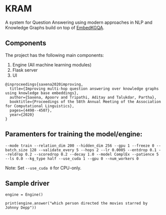 # KRAM
A system for Question Answering using modern approaches in NLP and Knowledge Graphs build on top of [EmbedKGQA](https://github.com/malllabiisc/EmbedKGQA).

## Components

The project has the following main components:
1. Engine (All machine learning modules)
2. Flask server
3. UI

```
@inproceedings{saxena2020improving,
  title={Improving multi-hop question answering over knowledge graphs using knowledge base embeddings},
  author={Saxena, Apoorv and Tripathi, Aditay and Talukdar, Partha},
  booktitle={Proceedings of the 58th Annual Meeting of the Association for Computational Linguistics},
  pages={4498--4507},
  year={2020}
}
```

## Paramenters for training the model/engine:

```
--mode train --relation_dim 200 --hidden_dim 256 --gpu 1 --freeze 0 --batch_size 128 --validate_every 5 --hops 2 --lr 0.0005 --entdrop 0.1 --reldrop 0.2 --scoredrop 0.2 --decay 1.0 --model ComplEx --patience 5 --ls 0.0 --kg_type half --use_cuda 1 --gpu 0 --num_workers 0
```

Note: Set `--use_cuda 0` for CPU-only.

## Sample driver

```
engine = Engine()

print(engine.answer("which person directed the movies starred by Johnny Depp"))
```
